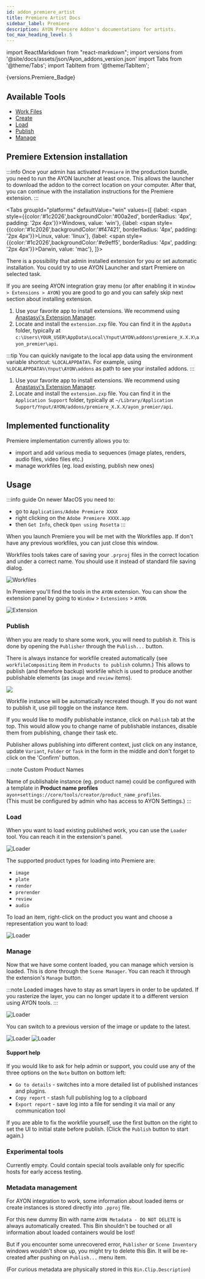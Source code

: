 ```yaml
---
id: addon_premiere_artist
title: Premiere Artist Docs
sidebar_label: Premiere
description: AYON Premiere Addon's documentations for artists.
toc_max_heading_level: 5
---
```


import ReactMarkdown from "react-markdown";
import versions from '@site/docs/assets/json/Ayon_addons_version.json'
import Tabs from '@theme/Tabs';
import TabItem from '@theme/TabItem';

<ReactMarkdown>
{versions.Premiere_Badge}
</ReactMarkdown>

<!-- based on PS implementation, same principle and menu -->
## Available Tools

-   [Work Files](artist_tools_workfiles.md)
-   [Create](artist_tools_creator.md)
-   [Load](artist_tools_loader.md)
-   [Publish](artist_tools_publisher.md)
-   [Manage](artist_tools_inventory.md)

## Premiere Extension installation

:::info
Once your admin has activated `Premiere` in the production bundle, you need to run the AYON launcher at least once. This allows the launcher to download the addon to the correct location on your computer. 
After that, you can continue with the installation instructions for the Premiere extension.
:::

<Tabs
groupId="platforms"
defaultValue="win"
values={[
{label: <span style={{color:'#1c2026',backgroundColor:'#00a2ed', borderRadius: '4px', padding: '2px 4px'}}>Windows</span>, value: 'win'},
{label: <span style={{color:'#1c2026',backgroundColor:'#f47421', borderRadius: '4px', padding: '2px 4px'}}>Linux</span>, value: 'linux'},
{label: <span style={{color:'#1c2026',backgroundColor:'#e9eff5', borderRadius: '4px', padding: '2px 4px'}}>Darwin</span>, value: 'mac'},
]}>

<TabItem value="win">

There is a possibility that admin installed extension for you or set automatic installation. You could try to use AYON Launcher and start
Premiere on selected task. 

If you are seeing AYON integration gray menu (or after enabling it in `Window > Extensions > AYON`) you are good to go and you
can safely skip next section about installing extension.

1. Use your favorite app to install extensions. We recommend using [Anastasyi's Extension Manager](https://install.anastasiy.com/).
2. Locate and install the `extension.zxp` file. You can find it in the `AppData` folder, typically at `c:\Users\YOUR_USER\AppData\Local\Ynput\AYON\addons\premiere_X.X.X\ayon_premier\api`.

:::tip
You can quickly navigate to the local app data using the environment variable shortcut: `%LOCALAPPDATA%`. For example, using `%LOCALAPPDATA%\Ynput\AYON\addons` as path to see your installed addons.
:::

</TabItem>

<TabItem value="mac">

1. Use your favorite app to install extensions. We recommend using [Anastasyi's Extension Manager](https://install.anastasiy.com/).
2. Locate and install the `extension.zxp` file. You can find it in the `Application Support` folder, typically at `~/Library/Application Support/Ynput/AYON/addons/premiere_X.X.X/ayon_premier/api`.

</TabItem>

</Tabs>

## Implemented functionality

Premiere implementation currently allows you to:
- import and add various media to sequences (image plates, renders, audio files, video files etc.)
- manage workfiles (eg. load existing, publish new ones)

## Usage

:::info guide
On newer MacOS you need to:
- go to `Applications/Adobe Premiere XXXX`
- right clicking on the `Adobe Premiere XXXX.app`
- then `Get Info`, check `Open using Rosetta`
:::

When you launch Premiere you will be met with the Workfiles app. If don't have any previous workfiles, you can just close this window.

Workfiles tools takes care of saving your `.prproj` files in the correct location and under a correct name. You should use it instead of standard file saving dialog.

![Workfiles](assets/premiere/artist/premiere_workfiles_tool.png)

<div class="row">
<div class="col">

In Premiere you'll find the tools in the `AYON` extension. You can show the extension panel by going to `Window` > `Extensions` > `AYON`.

</div>
<div class="col">

![Extension](assets/premiere/artist/premiere_extension.png)

</div>
</div>

### Publish

When you are ready to share some work, you will need to publish it. This is done by opening the `Publisher` through the `Publish...` button.

There is always instance for workfile created automatically (see `workfileCompositing` item in `Products to publish` column.) This allows to publish (and therefore backup) workfile which is used to produce another publishable elements (as `image` and `review` items).

![](assets/premiere/artist/publisher.png)

Workfile instance will be automatically recreated though. If you do not want to publish it, use pill toggle on the instance item.

If you would like to modify publishable instance, click on `Publish` tab at the top. This would allow you to change name of publishable instances, disable them from publishing, change their task etc.

Publisher allows publishing into different context, just click on any instance, update `Variant`, `Folder` or `Task` in the form in the middle and don't forget to click on the 'Confirm' button.

:::note Custom Product Names

Name of publishable instance (eg. product name) could be configured with a template in **Product name profiles** `ayon+settings://core/tools/creator/product_name_profiles`. <br/>
(This must be configured by admin who has access to AYON Settings.)
:::

### Load

When you want to load existing published work, you can use the `Loader` tool. You can reach it in the extension's panel.

![Loader](assets/loader.png) <!-- picture needs to be changed -->

The supported product types for loading into Premiere are:

- `image`
- `plate`
- `render`
- `prerender`
- `review`
- `audio`

To load an item, right-click on the product you want and choose a representation you want to load:

![Loader](assets/loader_load.gif)

### Manage

Now that we have some content loaded, you can manage which version is loaded. This is done through the `Scene Manager`. You can reach it through the extension's `Manage` button.

:::note
Loaded images have to stay as smart layers in order to be updated. If you rasterize the layer, you can no longer update it to a different version using AYON tools.
:::

![Loader](assets/manage.png)

You can switch to a previous version of the image or update to the latest.

![Loader](assets/manage_switch.gif)
![Loader](assets/manage_update.gif)

#### Support help
If you would like to ask for help admin or support, you could use any of the three options on the `Note` button on bottom left:
- `Go to details` - switches into a more detailed list of published instances and plugins.
- `Copy report` - stash full publishing log to a clipboard
- `Export report` - save log into a file for sending it via mail or any communication tool

If you are able to fix the workfile yourself, use the first button on the right to set the UI to initial state before publish. (Click the `Publish` button to start again.)

### Experimental tools

Currently empty. Could contain special tools available only for specific hosts for early access testing.

### Metadata management

For AYON integration to work, some information about loaded items or create instances is stored directly 
into `.pproj` file.

For this new dummy Bin with name `AYON Metadata - DO NOT DELETE` is always automatically created. This Bin 
shouldn't be touched or all information about loaded containers would be lost!

But if you encounter some unrecovered error, `Publisher` or `Scene Inventory` windows wouldn't show up, 
you might try to delete this Bin. It will be re-created after pushing on `Publish...` menu item.

(For curious metadata are physically stored in this `Bin.Clip.Description`)